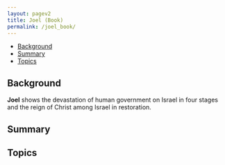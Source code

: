 ```yaml
---
layout: pagev2
title: Joel (Book)
permalink: /joel_book/
---
```

- [Background](#background)
- [Summary](#summary)
- [Topics](#topics)

## Background

**Joel** shows the devastation of human government on Israel in four stages and the reign of Christ among Israel in restoration.

## Summary

## Topics
